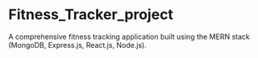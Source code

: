 # Fitness_Tracker_project
A comprehensive fitness tracking application built using the MERN stack (MongoDB, Express.js, React.js, Node.js). 

